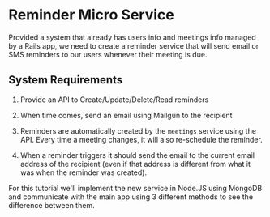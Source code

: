 # Reminder Micro Service

Provided a system that already has users info and meetings info managed by a Rails app,
we need to create a reminder service that will send email or SMS reminders to our users whenever their meeting is due.

## System Requirements

1. Provide an API to Create/Update/Delete/Read reminders

2. When time comes, send an email using Mailgun to the recipient

3. Reminders are automatically created by the `meetings` service using the API. Every time a meeting changes, it will also re-schedule the reminder.

4. When a reminder triggers it should send the email to the current email address of the recipient (even if that address is different from what it was when the reminder was created).

For this tutorial we'll implement the new service in Node.JS using MongoDB and communicate with the main app using 3 different methods to see the difference between them.

